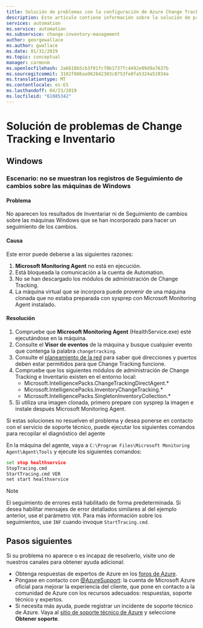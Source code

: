 ```yaml
---
title: Solución de problemas con la configuración de Azure Change Tracking
description: Este artículo contiene información sobre la solución de problemas de Change Tracking.
services: automation
ms.service: automation
ms.subservice: change-inventory-management
author: georgewallace
ms.author: gwallace
ms.date: 01/31/2019
ms.topic: conceptual
manager: carmonm
ms.openlocfilehash: 2a6610b5cb3f01fc70b1737fc4492e09d9a7637b
ms.sourcegitcommit: 3102f886aa962842303c8753fe8fa5324a52834a
ms.translationtype: MT
ms.contentlocale: es-ES
ms.lasthandoff: 04/23/2019
ms.locfileid: "61085342"
---
```

# <a name="troubleshoot-change-tracking-and-inventory"></a>Solución de problemas de Change Tracking e Inventario

## <a name="windows"></a> Windows

### <a name="records-not-showing-windows"></a>Escenario: no se muestran los registros de Seguimiento de cambios sobre las máquinas de Windows

#### <a name="issue"></a>Problema

No aparecen los resultados de Inventariar ni de Seguimiento de cambios sobre las máquinas Windows que se han incorporado para hacer un seguimiento de los cambios.

#### <a name="cause"></a>Causa

Este error puede deberse a las siguientes razones:

1. **Microsoft Monitoring Agent** no está en ejecución.
2. Está bloqueada la comunicación a la cuenta de Automation.
3. No se han descargado los módulos de administración de Change Tracking.
4. La máquina virtual que se incorpora puede provenir de una máquina clonada que no estaba preparada con sysprep con Microsoft Monitoring Agent instalado.

#### <a name="resolution"></a>Resolución

1. Compruebe que **Microsoft Monitoring Agent** (HealthService.exe) esté ejecutándose en la máquina.
1. Consulte el **Visor de eventos** de la máquina y busque cualquier evento que contenga la palabra `changetracking`.
1. Consulte el [planeamiento de la red](../automation-hybrid-runbook-worker.md#network-planning) para saber qué direcciones y puertos deben estar permitidos para que Change Tracking funcione.
1. Compruebe que los siguientes módulos de administración de Change Tracking e Inventario existen en el entorno local:
    * Microsoft.IntelligencePacks.ChangeTrackingDirectAgent.*
    * Microsoft.IntelligencePacks.InventoryChangeTracking.*
    * Microsoft.IntelligencePacks.SingletonInventoryCollection.*
1. Si utiliza una imagen clonada, primero prepare con sysprep la imagen e instale después Microsoft Monitoring Agent.

Si estas soluciones no resuelven el problema y desea ponerse en contacto con el servicio de soporte técnico, puede ejecutar los siguientes comandos para recopilar el diagnóstico del agente

En la máquina del agente, vaya a `C:\Program Files\Microsoft Monitoring Agent\Agent\Tools` y ejecute los siguientes comandos:

```cmd
set stop healthservice
StopTracing.cmd
StartTracing.cmd VER
net start healthservice
```

> [!NOTE]
> El seguimiento de errores está habilitado de forma predeterminada. Si desea habilitar mensajes de error detallados similares al del ejemplo anterior, use el parámetro `VER`. Para más información sobre los seguimientos, use `INF` cuando invoque `StartTracing.cmd`.

## <a name="next-steps"></a>Pasos siguientes

Si su problema no aparece o es incapaz de resolverlo, visite uno de nuestros canales para obtener ayuda adicional:

* Obtenga respuestas de expertos de Azure en los [foros de Azure](https://azure.microsoft.com/support/forums/).
* Póngase en contacto con [@AzureSupport](https://twitter.com/azuresupport): la cuenta de Microsoft Azure oficial para mejorar la experiencia del cliente, que pone en contacto a la comunidad de Azure con los recursos adecuados: respuestas, soporte técnico y expertos.
* Si necesita más ayuda, puede registrar un incidente de soporte técnico de Azure. Vaya al [sitio de soporte técnico de Azure](https://azure.microsoft.com/support/options/) y seleccione **Obtener soporte**.
